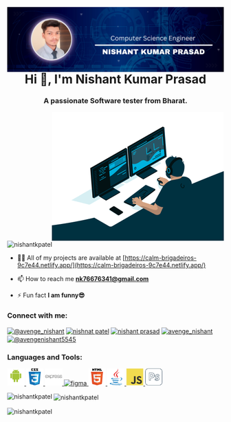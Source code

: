 <img src="./nkp.png " align="right" alt="coding"/>

<h1 align="center">Hi 👋, I'm Nishant Kumar Prasad</h1>
<h3 align="center">A passionate Software tester from Bharat.</h3>

<img src="./ns.gif " align="right" alt="coding" width=400px/>

<p align="left"> <img src="https://komarev.com/ghpvc/?username=nishantkpatel&label=Profile%20views&color=0e75b6&style=flat" alt="nishantkpatel" /> </p>

- 👨‍💻 All of my projects are available at [https://calm-brigadeiros-9c7e44.netlify.app/](https://calm-brigadeiros-9c7e44.netlify.app/)

- 📫 How to reach me **nk76676341@gmail.com**

- ⚡ Fun fact **I am funny😎**

<h3 align="left">Connect with me:</h3>
<p align="left">
<a href="https://twitter.com/@avenge_nishant" target="blank"><img align="center" src="https://raw.githubusercontent.com/rahuldkjain/github-profile-readme-generator/master/src/images/icons/Social/twitter.svg" alt="@avenge_nishant" height="30" width="40" /></a>
<a href="https://linkedin.com/in/nishnat patel" target="blank"><img align="center" src="https://raw.githubusercontent.com/rahuldkjain/github-profile-readme-generator/master/src/images/icons/Social/linked-in-alt.svg" alt="nishnat patel" height="30" width="40" /></a>
<a href="https://fb.com/nishant prasad" target="blank"><img align="center" src="https://raw.githubusercontent.com/rahuldkjain/github-profile-readme-generator/master/src/images/icons/Social/facebook.svg" alt="nishant prasad" height="30" width="40" /></a>
<a href="https://instagram.com/avenge_nishant" target="blank"><img align="center" src="https://raw.githubusercontent.com/rahuldkjain/github-profile-readme-generator/master/src/images/icons/Social/instagram.svg" alt="avenge_nishant" height="30" width="40" /></a>
<a href="https://www.youtube.com/c/@avengenishant5545" target="blank"><img align="center" src="https://raw.githubusercontent.com/rahuldkjain/github-profile-readme-generator/master/src/images/icons/Social/youtube.svg" alt="@avengenishant5545" height="30" width="40" /></a>
</p>

<h3 align="left">Languages and Tools:</h3>
<p align="left"> <a href="https://developer.android.com" target="_blank" rel="noreferrer"> <img src="https://raw.githubusercontent.com/devicons/devicon/master/icons/android/android-original-wordmark.svg" alt="android" width="40" height="40"/> </a> <a href="https://www.w3schools.com/css/" target="_blank" rel="noreferrer"> <img src="https://raw.githubusercontent.com/devicons/devicon/master/icons/css3/css3-original-wordmark.svg" alt="css3" width="40" height="40"/> </a> <a href="https://expressjs.com" target="_blank" rel="noreferrer"> <img src="https://raw.githubusercontent.com/devicons/devicon/master/icons/express/express-original-wordmark.svg" alt="express" width="40" height="40"/> </a> <a href="https://www.figma.com/" target="_blank" rel="noreferrer"> <img src="https://www.vectorlogo.zone/logos/figma/figma-icon.svg" alt="figma" width="40" height="40"/> </a> <a href="https://www.w3.org/html/" target="_blank" rel="noreferrer"> <img src="https://raw.githubusercontent.com/devicons/devicon/master/icons/html5/html5-original-wordmark.svg" alt="html5" width="40" height="40"/> </a> <a href="https://www.java.com" target="_blank" rel="noreferrer"> <img src="https://raw.githubusercontent.com/devicons/devicon/master/icons/java/java-original.svg" alt="java" width="40" height="40"/> </a> <a href="https://developer.mozilla.org/en-US/docs/Web/JavaScript" target="_blank" rel="noreferrer"> <img src="https://raw.githubusercontent.com/devicons/devicon/master/icons/javascript/javascript-original.svg" alt="javascript" width="40" height="40"/> </a> <a href="https://www.photoshop.com/en" target="_blank" rel="noreferrer"> <img src="https://raw.githubusercontent.com/devicons/devicon/master/icons/photoshop/photoshop-line.svg" alt="photoshop" width="40" height="40"/> </a> </p>

<p><img align="left" src="https://github-readme-stats.vercel.app/api/top-langs?username=nishantkpatel&show_icons=true&locale=en&layout=compact" alt="nishantkpatel" /></p>

<p>&nbsp;<img align="center" src="https://github-readme-stats.vercel.app/api?username=nishantkpatel&show_icons=true&locale=en" alt="nishantkpatel" /></p>

<p><img align="center" src="https://github-readme-streak-stats.herokuapp.com/?user=nishantkpatel&" alt="nishantkpatel" /></p>



